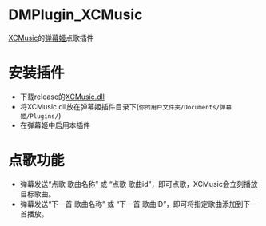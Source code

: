 # DMPlugin_XCMusic
 [XCMusic](https://github.com/yiktllw/XCMusic)的[弹幕姬](https://github.com/copyliu/bililive_dm)点歌插件

# 安装插件
- 下载release的[XCMusic.dll](https://github.com/yiktllw/DMPlugin_XCMusic/releases/latest)
- 将XCMusic.dll放在弹幕姬插件目录下(`你的用户文件夹/Documents/弹幕姬/Plugins/`)
- 在弹幕姬中启用本插件

# 点歌功能
- 弹幕发送“点歌 歌曲名称” 或 “点歌 歌曲id”，即可点歌，XCMusic会立刻播放目标歌曲。
- 弹幕发送“下一首 歌曲名称” 或 “下一首 歌曲ID”，即可将指定歌曲添加到下一首播放。
